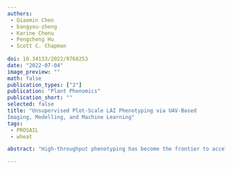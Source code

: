 ```yaml
---
authors:
 - Qiaomin Chen
 - bangyou-zheng
 - Karine Chenu
 - Pengcheng Hu
 - Scott C. Chapman 
 
doi: 10.34133/2022/9768253
date: "2022-07-04"
image_preview: ""
math: false
publication_types: ["2"]
publication: "Plant Phenomics"
publication_short: ""
selected: false
title: "Unsupervised Plot-Scale LAI Phenotyping via UAV-Based
Imaging, Modelling, and Machine Learning"
tags: 
 - PROSAIL
 - wheat

abstract: "High-throughput phenotyping has become the frontier to accelerate breeding through linking genetics to crop growth estimation, which requires accurate estimation of leaf area index (LAI). This study developed a hybrid method to train the random forest regression (RFR) models with synthetic datasets generated by a radiative transfer model to estimate LAI from UAV-based multispectral images. The RFR models were evaluated on both (i) subsets from the synthetic datasets and (ii) observed data from two field experiments (i.e., Exp16, Exp19). Given the parameter ranges and soil reflectance are well calibrated in synthetic training data, RFR models can accurately predict LAI from canopy reflectance captured in field conditions, with systematic overestimation for LAI<2 due to background effect, which can be addressed by applying background correction on original reflectance map based on vegetation-background classification. Overall, RFR models achieved accurate LAI prediction from background-corrected reflectance for Exp16 (correlation coefficient () of 0.95, determination coefficient () of 0.90~0.91, root mean squared error (RMSE) of 0.36~0.40 m2 m-2, relative root mean squared error (RRMSE) of 25~28%) and less accurate for Exp19 ( =0.80~0.83, =0.63~0.69, RMSE of 0.84~0.86 m2 m-2, RRMSE of 30~31%). Additionally, RFR models correctly captured spatiotemporal variation of observed LAI as well as identified variations for different growing stages and treatments in terms of genotypes and management practices (i.e., planting density, irrigation, and fertilization) for two experiments. The developed hybrid method allows rapid, accurate, nondestructive phenotyping of the dynamics of LAI during vegetative growth to facilitate assessments of growth rate including in breeding program assessments."

---
```

